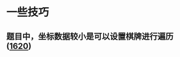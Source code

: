# 一些技巧



## 题目中，坐标数据较小是可以设置棋牌进行遍历    ([1620](https://leetcode.cn/problems/coordinate-with-maximum-network-quality/))  